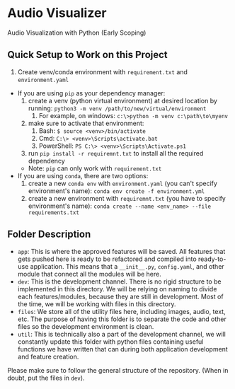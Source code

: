 # Audio Visualizer
Audio Visualization with Python (Early Scoping)

## Quick Setup to Work on this Project
1. Create venv/conda environment with `requirement.txt` and `environment.yaml` <br>
- If you are using `pip` as your dependency manager: 
  1. create a venv (python virtual environment) at desired location by running: `python3 -m venv /path/to/new/virtual/environment`
     1. For example, on windows: `c:\>python -m venv c:\path\to\myenv`
  2. make sure to activate that environment: 
     1. Bash: `$ source <venv>/bin/activate`
     2. Cmd: `C:\> <venv>\Scripts\activate.bat`
     3. PowerShell: `PS C:\> <venv>\Scripts\Activate.ps1`
  3. run `pip install -r requiremnt.txt` to install all the required dependency
  * Note: `pip` can only work with `requirement.txt`
- If you are using `conda`, there are two options: 
    1. create a new `conda env` with `environment.yaml` (you can't specify environment's name): `conda env create -f environment.yml`
    2. create a new environment with `requiremnt.txt` (you have to specify environment's name): `conda create --name <env_name> --file requirements.txt`

## Folder Description
* `app`: This is where the approved features will be saved. All features that gets pushed here is ready to be refactored and compiled into ready-to-use application. This means that a `__init__.py`, `config.yaml`, and other module that connect all the modules will be here. 
* `dev`: This is the development channel. There is no rigid structure to be implemented in this directory. We will be relying on naming to divide each features/modules, because they are still in development. Most of the time, we will be working with files in this directory. 
* `files`: We store all of the utility files here, including images, audio, text, etc. The purpose of having this folder is to separate the code and other files so the development environment is clean.  
* `util`: This is technically also a part of the development channel, we will constantly update this folder with python files containing useful functions we have written that can during both application development and feature creation. 

Please make sure to follow the general structure of the repository. (When in doubt, put the files in `dev`).
